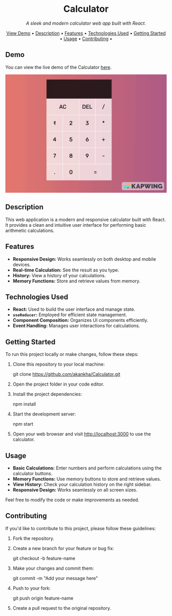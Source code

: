 
<h1 align="center">Calculator</h1>

<p align="center">
  <em>A sleek and modern calculator web app built with React.</em>
</p>

<p align="center">
  <a href="https://akankha.github.io/Calculator/">View Demo</a> •
  <a href="#description">Description</a> •
  <a href="#features">Features</a> •
  <a href="#technologies-used">Technologies Used</a> •
  <a href="#getting-started">Getting Started</a> •
  <a href="#usage">Usage</a> •
  <a href="#contributing">Contributing</a> •
</p>

## Demo

You can view the live demo of the Calculator [here](https://demo.akankha.com/calculator/).

![Calculator Demo](https://raw.githubusercontent.com/akankha/Calculator/main/preview.gif)


## Description

This web application is a modern and responsive calculator built with React. It provides a clean and intuitive user interface for performing basic arithmetic calculations.

## Features

- **Responsive Design:** Works seamlessly on both desktop and mobile devices.
- **Real-time Calculation:** See the result as you type.
- **History:** View a history of your calculations.
- **Memory Functions:** Store and retrieve values from memory.

## Technologies Used

- **React:** Used to build the user interface and manage state.
- **`useReducer`:** Employed for efficient state management.
- **Component Composition:** Organizes UI components efficiently.
- **Event Handling:** Manages user interactions for calculations.

## Getting Started

To run this project locally or make changes, follow these steps:

1. Clone this repository to your local machine:

   
   git clone https://github.com/akankha/Calculator.git
   

2. Open the project folder in your code editor.

3. Install the project dependencies:

   
   npm install
   

4. Start the development server:

   npm start
  

5. Open your web browser and visit [http://localhost:3000](http://localhost:3000) to use the calculator.

## Usage

- **Basic Calculations:** Enter numbers and perform calculations using the calculator buttons.
- **Memory Functions:** Use memory buttons to store and retrieve values.
- **View History:** Check your calculation history on the right sidebar.
- **Responsive Design:** Works seamlessly on all screen sizes.

Feel free to modify the code or make improvements as needed.

## Contributing

If you'd like to contribute to this project, please follow these guidelines:

1. Fork the repository.

2. Create a new branch for your feature or bug fix:

   
   git checkout -b feature-name
 

3. Make your changes and commit them:

   
   git commit -m "Add your message here"
   

4. Push to your fork:

 
   git push origin feature-name
  

5. Create a pull request to the original repository.

